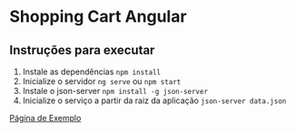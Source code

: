 # Shopping Cart Angular

## Instruções para executar
1. Instale as dependências `npm install`
2. Inicialize o servidor `ng serve` ou `npm start`
3. Instale o json-server `npm install -g json-server`
4. Inicialize o serviço a partir da raiz da aplicação `json-server data.json`

[Página de Exemplo](http://130.211.220.146/shopping-cart-angular/)
